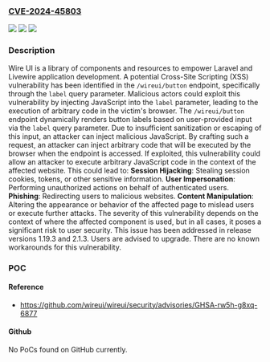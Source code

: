 ### [CVE-2024-45803](https://cve.mitre.org/cgi-bin/cvename.cgi?name=CVE-2024-45803)
![](https://img.shields.io/static/v1?label=Product&message=wireui&color=blue)
![](https://img.shields.io/static/v1?label=Version&message=%3D%20%3C%201.19.3%20&color=brighgreen)
![](https://img.shields.io/static/v1?label=Vulnerability&message=CWE-79%3A%20Improper%20Neutralization%20of%20Input%20During%20Web%20Page%20Generation%20('Cross-site%20Scripting')&color=brighgreen)

### Description

Wire UI is a library of components and resources to empower Laravel and Livewire application development. A potential Cross-Site Scripting (XSS) vulnerability has been identified in the `/wireui/button` endpoint, specifically through the `label` query parameter. Malicious actors could exploit this vulnerability by injecting JavaScript into the `label` parameter, leading to the execution of arbitrary code in the victim's browser. The `/wireui/button` endpoint dynamically renders button labels based on user-provided input via the `label` query parameter. Due to insufficient sanitization or escaping of this input, an attacker can inject malicious JavaScript. By crafting such a request, an attacker can inject arbitrary code that will be executed by the browser when the endpoint is accessed. If exploited, this vulnerability could allow an attacker to execute arbitrary JavaScript code in the context of the affected website. This could lead to: **Session Hijacking**: Stealing session cookies, tokens, or other sensitive information. **User Impersonation**: Performing unauthorized actions on behalf of authenticated users. **Phishing**: Redirecting users to malicious websites. **Content Manipulation**: Altering the appearance or behavior of the affected page to mislead users or execute further attacks. The severity of this vulnerability depends on the context of where the affected component is used, but in all cases, it poses a significant risk to user security. This issue has been addressed in release versions 1.19.3 and 2.1.3. Users are advised to upgrade. There are no known workarounds for this vulnerability.

### POC

#### Reference
- https://github.com/wireui/wireui/security/advisories/GHSA-rw5h-g8xq-6877

#### Github
No PoCs found on GitHub currently.

